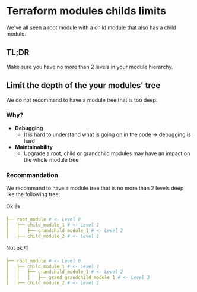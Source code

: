 # Terraform modules childs limits

We've all seen a root module with a child module that also has a child module.

## TL;DR

Make sure you have no more than 2 levels in your module hierarchy.

## Limit the depth of the your modules' tree

We do not recommand to have a module tree that is too deep.

### Why?

* **Debugging**
  * It is hard to understand what is going on in the code -> debugging is hard
* **Maintainability**
  * Upgrade a root, child or grandchild modules may have an impact on the whole module tree

### Recommandation

We recommand to have a module tree that is no more than 2 levels deep like the following tree:

Ok :+1:

```yaml
├── root_module # <- Level 0
│   ├── child_module_1 # <- Level 1
│   │   ├── grandchild_module_1 # <- Level 2
│   ├── child_module_2 # <- Level 1
```

Not ok :-1:

```yaml
├── root_module # <- Level 0
│   ├── child_module_1 # <- Level 1
│   │   ├── grandchild_module_1 # <- Level 2
│   │   │   ├── grand_grandchild_module_1 # <- Level 3
│   ├── child_module_2 # <- Level 1
```
